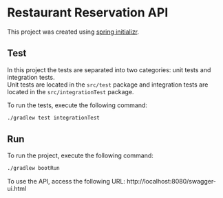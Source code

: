 # Restaurant Reservation API

This project was created using [spring initializr](https://start.spring.io/).

## Test

In this project the tests are separated into two categories: unit tests and integration tests.  
Unit tests are located in the `src/test` package and integration tests are located in the `src/integrationTest` package.

To run the tests, execute the following command:
```bash
./gradlew test integrationTest
```

## Run

To run the project, execute the following command:
```bash
./gradlew bootRun
```

To use the API, access the following URL: http://localhost:8080/swagger-ui.html
